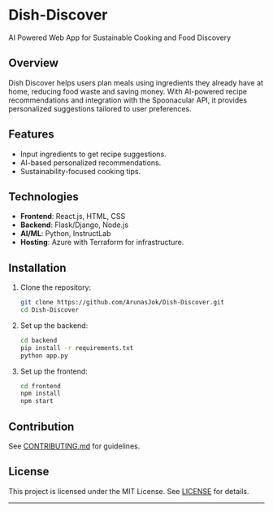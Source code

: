 # Dish-Discover
AI Powered Web App for Sustainable Cooking and Food Discovery
## Overview
Dish Discover helps users plan meals using ingredients they already have at home, reducing food waste and saving money. With AI-powered recipe recommendations and integration with the Spoonacular API, it provides personalized suggestions tailored to user preferences.

## Features
- Input ingredients to get recipe suggestions.
- AI-based personalized recommendations.
- Sustainability-focused cooking tips.

## Technologies
- **Frontend**: React.js, HTML, CSS
- **Backend**: Flask/Django, Node.js
- **AI/ML**: Python, InstructLab
- **Hosting**: Azure with Terraform for infrastructure.

## Installation
1. Clone the repository:
   ```bash
   git clone https://github.com/ArunasJok/Dish-Discover.git
   cd Dish-Discover
   ```
2. Set up the backend:
   ```bash
   cd backend
   pip install -r requirements.txt
   python app.py
   ```
3. Set up the frontend:
   ```bash
   cd frontend
   npm install
   npm start
   ```

## Contribution
See [CONTRIBUTING.md](CONTRIBUTING.md) for guidelines.

## License
This project is licensed under the MIT License. See [LICENSE](LICENSE) for details.

---

